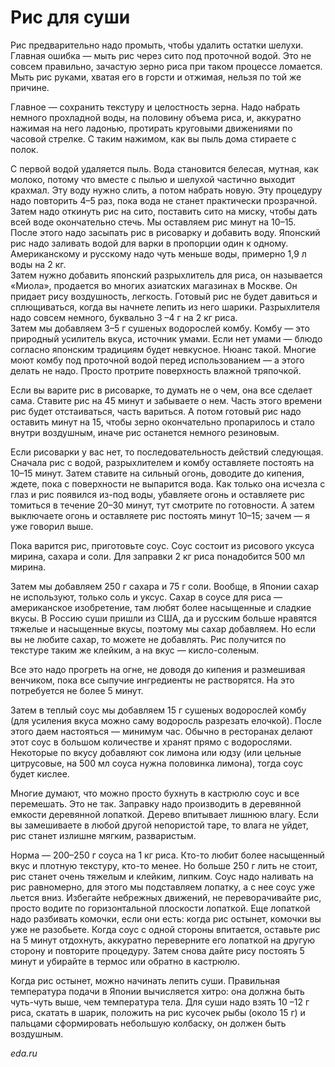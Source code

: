 # Рис для суши

Рис предварительно надо промыть, чтобы удалить остатки шелухи. Главная ошибка — мыть рис через сито под проточной водой. Это не совсем правильно, зачастую зерно риса при таком процессе ломается. Мыть рис руками, хватая его в горсти и отжимая, нельзя по той же причине.

Главное — сохранить текстуру и целостность зерна. Надо набрать немного прохладной воды, на половину объема риса, и, аккуратно нажимая на него ладонью, протирать круговыми движениями по часовой стрелке. С таким нажимом, как вы пыль дома стираете с полок.

С первой водой удаляется пыль. Вода становится белесая, мутная, как молоко, потому что вместе с пылью и шелухой частично выходит крахмал. Эту воду нужно слить, а потом набрать новую. Эту процедуру надо повторить 4–5 раз, пока вода не станет практически прозрачной. Затем надо откинуть рис на сито, поставить сито на миску, чтобы дать всей воде окончательно стечь. Мы оставляем рис минут на 10–15.  
После этого надо засыпать рис в рисоварку и добавить воду. Японский рис надо заливать водой для варки в пропорции один к одному. Американскому и русскому надо чуть меньше воды, примерно 1,9 л воды на 2 кг.  
Затем нужно добавить японский разрыхлитель для риса, он называется «Миола», продается во многих азиатских магазинах в Москве. Он придает рису воздушность, легкость. Готовый рис не будет давиться и сплющиваться, когда вы начнете лепить из него шарики. Разрыхлителя надо совсем немного, буквально 3 –4 г на 2 кг риса.  
Затем мы добавляем 3–5 г сушеных водорослей комбу. Комбу — это природный усилитель вкуса, источник умами. Если нет умами — блюдо согласно японским традициям будет невкусное. Нюанс такой. Многие моют комбу под проточной водой перед использованием — а этого делать не надо. Просто протрите поверхность влажной тряпочкой.

Если вы варите рис в рисоварке, то думать не о чем, она все сделает сама. Ставите рис на 45 минут и забываете о нем. Часть этого времени рис будет отстаиваться, часть вариться. А потом готовый рис надо оставить минут на 15, чтобы зерно окончательно пропарилось и стало внутри воздушным, иначе рис останется немного резиновым.

Если рисоварки у вас нет, то последовательность действий следующая. Сначала рис с водой, разрыхлителем и комбу оставляете постоять на 10–15 минут. Затем ставите на сильный огонь, доводите до кипения, ждете, пока с поверхности не выпарится вода. Как только она исчезла с глаз и рис появился из-под воды, убавляете огонь и оставляете рис томиться в течение 20–30 минут, тут смотрите по готовности. А затем выключаете огонь и оставляете рис постоять минут 10–15; зачем — я уже говорил выше.

Пока варится рис, приготовьте соус. Соус состоит из рисового уксуса мирина, сахара и соли. Для заправки 2 кг риса понадобится 500 мл мирина.

Затем мы добавляем 250 г сахара и 75 г соли. Вообще, в Японии сахар не используют, только соль и уксус. Сахар в соусе для риса — американское изобретение, там любят более насыщенные и сладкие вкусы. В Россию суши пришли из США, да и русским больше нравятся тяжелые и насыщенные вкусы, поэтому мы сахар добавляем. Но если вы не любите сахар, то можете не добавлять. Рис получится по текстуре таким же клейким, а на вкус — кисло-соленым.

Все это надо прогреть на огне, не доводя до кипения и размешивая венчиком, пока все сыпучие ингредиенты не растворятся. На это потребуется не более 5 минут.

Затем в теплый соус мы добавляем 15 г сушеных водорослей комбу (для усиления вкуса можно саму водоросль разрезать елочкой). После этого даем настояться — минимум час. Обычно в ресторанах делают этот соус в большом количестве и хранят прямо с водорослями. Некоторые по вкусу добавляют сок лимона или юдзу (или цельные цитрусовые, на 500 мл соуса нужна половинка лимона), тогда соус будет кислее.

Многие думают, что можно просто бухнуть в кастрюлю соус и все перемешать. Это не так. Заправку надо производить в деревянной емкости деревянной лопаткой. Дерево впитывает лишнюю влагу. Если вы замешиваете в любой другой непористой таре, то влага не уйдет, рис станет излишне мягким, разваристым.

Норма — 200–250 г соуса на 1 кг риса. Кто-то любит более насыщенный вкус и плотную текстуру, кто-то менее. Но больше 250 г лить не стоит, рис станет очень тяжелым и клейким, липким. Соус надо наливать на рис равномерно, для этого мы подставляем лопатку, а с нее соус уже льется вниз. Избегайте небрежных движений, не переворачивайте рис, просто водите по горизонтальной плоскости лопаткой. Еще лопаткой надо разбивать комочки, если они есть: когда рис остынет, комочки вы уже не разобьете. Когда соус с одной стороны впитается, оставьте рис на 5 минут отдохнуть, аккуратно переверните его лопаткой на другую сторону и повторите процедуру. Затем снова дайте рису постоять 5 минут и убирайте в термос или обратно в кастрюлю.

Когда рис остынет, можно начинать лепить суши. Правильная температура подачи в Японии вычисляется хитро: она должна быть чуть-чуть выше, чем температура тела.  Для суши надо взять 10 –12 г риса, скатать в шарик, положить на рис кусочек рыбы (около 15 г) и пальцами сформировать небольшую колбаску, он должен быть воздушным.

*eda.ru*
